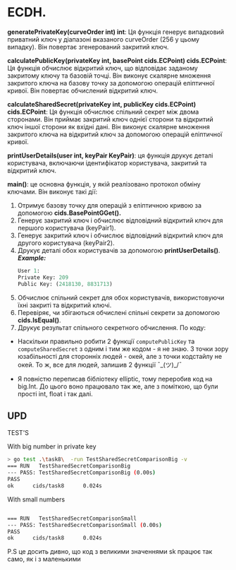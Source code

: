 # ECDH.
**generatePrivateKey(curveOrder int) int**: Ця функція генерує випадковий приватний ключ у діапазоні вказаного curveOrder (256 у цьому випадку). Він повертає згенерований закритий ключ.

**calculatePublicKey(privateKey int, basePoint cids.ECPoint) cids.ECPoint**: Ця функція обчислює відкритий ключ, що відповідає заданому закритому ключу та базовій точці. Він виконує скалярне множення закритого ключа на базову точку за допомогою операцій еліптичної кривої. Він повертає обчислений відкритий ключ.

**calculateSharedSecret(privateKey int, publicKey cids.ECPoint) cids.ECPoint**: Ця функція обчислює спільний секрет між двома сторонами. Він приймає закритий ключ однієї сторони та відкритий ключ іншої сторони як вхідні дані. Він виконує скалярне множення закритого ключа на відкритий ключ за допомогою операцій еліптичної кривої. 

**printUserDetails(user int, keyPair KeyPair)**: ця функція друкує деталі користувача, включаючи ідентифікатор користувача, закритий та відкритий ключ.

**main()**: це основна функція, у якій реалізовано протокол обміну ключами. Він виконує такі дії:


1. Отримує базову точку для операцій з еліптичною кривою за допомогою **cids.BasePointGGet().**
2. Генерує закритий ключ і обчислює відповідний відкритий ключ для першого користувача (keyPair1).
3. Генерує закритий ключ і обчислює відповідний відкритий ключ для другого користувача (keyPair2).
4. Друкує деталі обох користувачів за допомогою **printUserDetails()**.
***Example:***
    ``` mathematica
    User 1:
    Private Key: 209
    Public Key: (2418130, 8831713)
    ```
5. Обчислює спільний секрет для обох користувачів, використовуючи їхні закриті та відкритий ключі.
6. Перевіряє, чи збігаються обчислені спільні секрети за допомогою **cids.IsEqual()**.
7. Друкує результат спільного секретного обчислення.
По коду:
- Наскільки правильно робити 2 функції `computePublicKey` та `computeSharedSecret` з одним і тим же кодом - я не знаю. З точки зору юзабільності для сторонніх людей - окей, але з точки кодстайлу не окей. То ж, все для людей, залишив 2 функції ¯\_(ツ)_/¯

- Я повністю переписав бібліотеку elliptic, тому переробив код на big.Int. До цього воно працювало так же, але з поміткою, що були прості int, float і так далі.

## UPD
TEST'S

With big number in private key 

``` bash
> go test .\task8\  -run TestSharedSecretComparisonBig -v
=== RUN   TestSharedSecretComparisonBig
--- PASS: TestSharedSecretComparisonBig (0.00s)
PASS
ok      cids/task8      0.024s

```

With small numbers
``` bash

=== RUN   TestSharedSecretComparisonSmall
--- PASS: TestSharedSecretComparisonSmall (0.00s)
PASS
ok      cids/task8      0.024s

```

P.S це досить дивно, що код з великими значеннями sk працює так само, як і з маленькими 